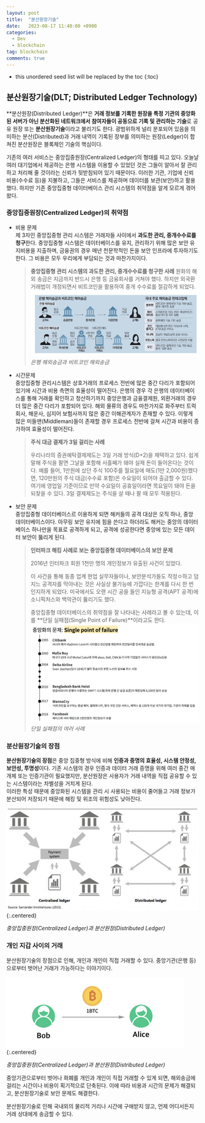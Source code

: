 ```yaml
---
layout: post
title:  "분산원장기술"
date:   2023-08-17 11:40:00 +0900
categories: 
  - Dev
  - blockchain
tag: blockchain
comments: true
---
```


* this unordered seed list will be replaced by the toc
{:toc}

## 분산원장기술(DLT; Distributed Ledger Technology)

**분산원장(Distributed Ledger)**은 **거래 정보를 기록한 원장을 특정 기관의 중앙화된 서버가 아닌 분산화된 네트워크에서 참여자들이 공동으로 기록 및 관리하는 기술**로 공유 원장 또는 **분산원장기술**이라고 불리기도 한다.
광범위하게 널리 분포되어 있음을 의미하는 분산(Distributed)과 거래 내역이 기록된 장부를 의미하는 원장(Ledger)이 합쳐진 분산원장은 블록체인 기술의 핵심이다.  

기존의 여러 서비스는 중앙집중원장(Centralized Ledger)의 형태를 띠고 있다. 오늘날 여러 대기업에서 제공하는 은행 시스템을 이용할 수 있었던 것은 그들이 알아서 잘 관리하고 처리해 줄 것이라는 신뢰가 뒷받침되어 있기 때문이다. 이러한 기관, 기업에 신뢰 비용(수수료 등)을 지불하고, 그들은 서비스를 제공하며 데이터를 보관(보안)하고 활용했다. 하지만 기존 중앙집중형 데이터베이스 관리 시스템의 취약점을 알게 모르게 겪어 왔다.

### 중앙집중원장(Centralized Ledger)의 취약점

- 비용 문제  
  제 3자인 중앙집중형 관리 시스템은 거래자들 사이에서 **과도한 관리, 중개수수료를 청구**한다. 중앙집중형 시스템은 데이터베이스를 유지, 관리하기 위해 많은 보안 유지비용을 지출하며, 금융권의 경우 매년 천문학적인 돈을 보안 인프라에 투자하기도 한다. 그 비용은 모두 우리에게 부담되는 것과 마찬가지이다.

  > **중앙집중형 관리 시스템의 과도한 관리, 중개수수료를 청구한 사례**
  > 원화의 해외 송금은 지금까지 반드시 은행 등 금융회사를 거쳐야 했다. 하지만 외국환거래법이 개정되면서 비트코인을 활용하여 중개 수수료를 절감하게 되었다.
  > ![은행 해외송금과 비트코인 해외송금](../../assets/img/blockchain/bank_bitcoin.png)
  > *은행 해외송금과 비트코인 해외송금*

- 시간문제  
  중앙집중형 관리시스템은 상호거래의 프로세스 전반에 많은 중간 다리가 포함되어 있기에 시간과 비용 측면의 효율성이 떨어진다.
  은행의 경우 각 은행의 데이터베이스를 통해 거래를 확인하고 청산하기까지 중앙은행과 금융결제원, 외환거래의 경우 더 많은 중간 다리가 포함되어 있다. 해외 물류의 경우도 마찬가지로 화주부터 트럭회사, 해운사, 심지어 보험사까지 많은 중간 이해관계자가 존재할 수 있다. 이렇게 많은 미들맨(Middleman)들이 존재할 경우 프로세스 전반에 걸쳐 시간과 비용이 증가하여 효율성이 떨어진다.

  > **주식 대금 결제가 3일 걸리는 사례**
  > 
  > 
  > 우리나라의 증권예탁결제제도는 3일 거래 방식(D+2)을 채택하고 있다. 쉽게 말해 주식을 팔면 그날을 포함해 사흘째가 돼야 실제 돈이 들어온다는 것이다.
  > 예를 들어, 1만원에 샀던 주식 100주를 월요일에 매도(1만 2,000원)했다면, 120만원의 주식 대금(수수료 포함)은 수요일이 되어야 출금할 수 있다. 여기에 영업일 기준이므로 만약 수요일이 공휴일이라면 목요일이 돼야 돈을 되찾을 수 있다. 3일 결제제도는 주식을 살 때나 팔 때 모두 적용된다.
  >

- 보안 문제  
  중앙집중형 데이터베이스르 이용하게 되면 해커들의 공격 대상은 오직 하나, 중앙 데이터베이스이다.
  아무링 보안 유지에 힘을 쓴다고 하더라도 해커는 중앙의 데이터베이스 하나만을 목표로 공격하게 되고, 공격에 성공한다면 중앙에 있는 모든 데이터 보안이 뚫리게 된다.
  
  > **인터파크 해킹 사례로 보는 중앙집중형 데이터베이스의 보안 문제**
  > 
  > 
  > 2016년 인터파크 회원 1천만 명의 개인정보가 유출된 사건이 있었다.
  > 
  > 이 사건을 통해 동종 업계 현업 실무자들이나, 보안분석가들도 작정ㅇ하고 덤지느 공격자를 막아내는 것은 사실상 불가능에 가깝다는 한계를 다시 한 번 인지하게 되었다. 미국에서도 오랜 시간 공을 들인 지능형 공격(APT 공격)에 소니픽처스와 백악관이 뚫리기도 했다.
  > 
  > 중앙집중형 데이터베이스의 취약점을 잘 나타내는 사례라고 볼 수 있는데, 이를 **단일 실패점(Single Point of Failure)**이라고도 한다.
  > ![단일 실패점의 여러 사례](../../assets/img/blockchain/single_point_of_failure.png)
  > *단일 실패점의 여러 사례*

### 분산원장기술의 장점

**분산원장기술의 장점**은 중앙 집중형 방식에 비해 **인증과 증명의 효율성, 시스템 안정성, 보안성, 투명성**이다.
기존 시스템의 경우 인증과 데이터 거래 증명을 위해 여러 중간 매개체 또는 인증기관이 필요했지만, 분산원장은 사용자가 거래 내역을 직접 공유할 수 있는 시스템이라는 차별성을 거치게 된다.  
이러한 특성 때문에 중앙화된 시스템을 관리 시 사용되는 비용이 줄어들고 거래 정보가 분산되어 저장되기 때문에 해킹 및 위조의 위험성도 낮아진다.

![중앙집중원장과 분산원장](../../assets/img/blockchain/ledger.png){:.centered}

*중앙집중원장(Centralized Ledger)과 분산원장(Distributed Ledger)*

### 개인 지갑 사이의 거래

분산원장기술의 장점으로 인해, 개인과 개인이 직접 거래할 수 있다. 중앙기관(은행 등)으로부터 벗어난 거래가 가능하다는 이야기이다.

![중앙집중원장과 분사원장](../../assets/img/blockchain/ledger_2.png){:.centered}

*중앙집중원장(Centralized Ledger)과 분산원장(Distributed Ledger)*

중앙기관으로부터 벗어나 화폐를 개인과 개인이 직접 거래할 수 있게 되면, 해외송금에 걸리는 시간이나 비용이 획기적으로 단축된다. 이에 따라 비용과 시간의 문제가 해결되고, 분산원장기술로 보안 문제도 해결한다.

분산원장기술로 인해 국내외의 물리적 거리나 시간에 구애받지 않고, 언제 어디서든지 거래 상대에게 송금할 수 있다.